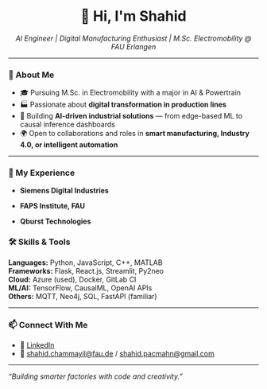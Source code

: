 <h1 align="center">👋 Hi, I'm Shahid</h1>

<p align="center">
  <em>AI Engineer | Digital Manufacturing Enthusiast | M.Sc. Electromobility @ FAU Erlangen</em>
</p>

---

### 🧠 About Me

- 🎓 Pursuing M.Sc. in Electromobility with a major in AI & Powertrain
- 🏭 Passionate about **digital transformation in production lines**  
- 🤖 Building **AI-driven industrial solutions** — from edge-based ML to causal inference dashboards
- 🌍 Open to collaborations and roles in **smart manufacturing, Industry 4.0, or intelligent automation**

---

### 💼 My Experience

- **Siemens Digital Industries**  

- **FAPS Institute, FAU**  

- **Qburst Technologies**  


### 🛠️ Skills & Tools

**Languages:** Python, JavaScript, C++, MATLAB  
**Frameworks:** Flask, React.js, Streamlit, Py2neo  
**Cloud:** Azure (used), Docker, GitLab CI  
**ML/AI:** TensorFlow, CausalML, OpenAI APIs  
**Others:** MQTT, Neo4j, SQL, FastAPI (familiar)

---

### 📫 Connect With Me

- 💼 [LinkedIn](https://www.linkedin.com/in/muhammed-shahid-chammayil-849b29164/)    
- 📧 shahid.chammayil@fau.de / shahid.pacmahn@gmail.com

---

_“Building smarter factories with code and creativity.”_

